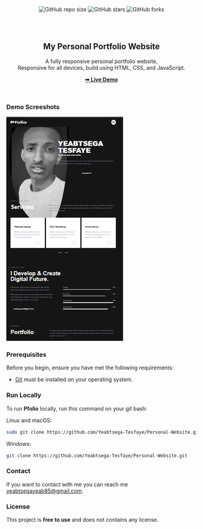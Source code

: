 <div align="center">
  
  ![GitHub repo size](https://img.shields.io/github/repo-size/yeabtsega-tesfaye/Personal-Websitw)
  ![GitHub stars](https://img.shields.io/github/stars/Yeabtsega-Tesfaye/Personal-Website?style=social)
  ![GitHub forks](https://img.shields.io/github/forks/Yeabtsega-Tesfaye/Personal-Website?style=social)

  <br />
  <br />

  <h2 align="center">My Personal Portfolio Website</h2>

  A fully responsive personal portfolio website, <br />Responsive for all devices, build using HTML, CSS, and JavaScript.

  <a href="https://Yeabtsega-Tesfaye.github.io/Personal-Website/"><strong>➥ Live Demo</strong></a>

</div>

<br />

### Demo Screeshots

![Pfolio Desktop Demo](./readme-images/desktop.png "Desktop Demo")

### Prerequisites

Before you begin, ensure you have met the following requirements:

* [Git](https://git-scm.com/downloads "Download Git") must be installed on your operating system.

### Run Locally

To run **Pfolio** locally, run this command on your git bash:

Linux and macOS:

```bash
sudo git clone https://github.com/Yeabtsega-Tesfaye/Personal-Website.git
```

Windows:

```bash
git clone https://github.com/Yeabtsega-Tesfaye/Personal-Website.git
```

### Contact

If you want to contact with me you can reach me yeabtsegayeab85@gmail.com.

### License

This project is **free to use** and does not contains any license.
